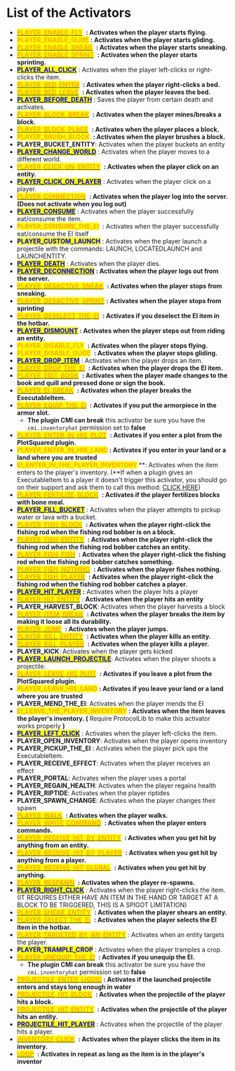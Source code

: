 # List of the Activators

* [<mark style="color:orange;">**PLAYER\_ENABLE\_FLY**</mark>](list-of-the-activators.md#player\_active\_fly) <img src="../../../.gitbook/assets/Executable Items Color3.png" alt="" data-size="line"> **: Activates when the player starts flying.**
* <mark style="color:orange;">**PLAYER\_ENABLE\_GLIDE**</mark><img src="../../../.gitbook/assets/Executable Items Color3.png" alt="" data-size="line"> **: Activates when the player starts gliding.**
* [<mark style="color:orange;">**PLAYER\_ENABLE\_SNEAK**</mark>](list-of-the-activators.md#player\_active\_sneak) <img src="../../../.gitbook/assets/Executable Items Color3.png" alt="" data-size="line"> **: Activates when the player starts sneaking.**
* [<mark style="color:orange;">**PLAYER\_ENABLE\_SPRINT**</mark>](list-of-the-activators.md#player\_active\_sprint) <img src="../../../.gitbook/assets/Executable Items Color3.png" alt="" data-size="line"> **: Activates when the player starts sprinting.**
* [<mark style="color:blue;">**PLAYER\_ALL\_CLICK**</mark>](list-of-the-activators.md#player\_all\_click) : Activates when the player left-clicks or right-clicks the item.
* [<mark style="color:orange;">**PLAYER\_BED\_ENTER**</mark>](list-of-the-activators.md#player\_bed\_enter) <img src="../../../.gitbook/assets/Executable Items Color3.png" alt="" data-size="line"> **: Activates when the player right-clicks a bed.**
* [<mark style="color:orange;">**PLAYER\_BED\_LEAVE**</mark>](list-of-the-activators.md#player\_bed\_leave) <img src="../../../.gitbook/assets/Executable Items Color3.png" alt="" data-size="line"> **: Activates when the player leaves the bed.**
* [<mark style="color:blue;">**PLAYER\_BEFORE\_DEATH**</mark>](list-of-the-activators.md#player\_before\_death) : Saves the player from certain death and activates.
* [<mark style="color:orange;">**PLAYER\_BLOCK\_BREAK**</mark>](list-of-the-activators.md#player\_block\_break) <img src="../../../.gitbook/assets/Executable Items Color3.png" alt="" data-size="line"> **: Activates when the player mines/breaks a block.**
* [<mark style="color:orange;">**PLAYER\_BLOCK\_PLACE**</mark>](list-of-the-activators.md#player\_block\_place) <img src="../../../.gitbook/assets/Executable Items Color3.png" alt="" data-size="line"> **: Activates when the player places a block.**
* <mark style="color:orange;">**PLAYER\_BRUSH\_BLOCK**</mark> <img src="../../../.gitbook/assets/Executable Items Color3.png" alt="" data-size="line"> **: Activates when the player brushes a block.**
* **PLAYER\_BUCKET\_ENTITY**: Activates when the player buckets an entity
* [<mark style="color:blue;">**PLAYER\_CHANGE\_WORLD**</mark>](list-of-the-activators.md#player\_change\_world) : Activates when the player moves to a different world.
* [<mark style="color:orange;">**PLAYER\_CLICK\_ON\_ENTITY**</mark>](list-of-the-activators.md#player\_click\_on\_entity) <img src="../../../.gitbook/assets/Executable Items Color3.png" alt="" data-size="line"> **: Activates when the player click on an entity.**
* [<mark style="color:blue;">**PLAYER\_CLICK\_ON\_PLAYER**</mark>](list-of-the-activators.md#player\_click\_on\_player) : Activates when the player click on a player.
* [<mark style="color:orange;">**PLAYER\_CONNECTION**</mark>](list-of-the-activators.md#player\_connection) <img src="../../../.gitbook/assets/Executable Items Color3.png" alt="" data-size="line"> **: Activates when the player log into the server. (Does not activate when you log out)**
* [<mark style="color:blue;">**PLAYER\_CONSUME**</mark>](list-of-the-activators.md#player\_consume) : Activates when the player successfully eat/consume the item.
* <mark style="color:orange;">**PLAYER\_CONSUME\_THE\_EI**</mark> <img src="../../../.gitbook/assets/Executable Items Color3.png" alt="" data-size="line"> : Activates when the player successfully eat/consume the EI itself
* <mark style="color:blue;">**PLAYER\_CUSTOM\_LAUNCH**</mark> : Activates when the player launch a projectile with the commands: LAUNCH, LOCATEDLAUNCH and LAUNCHENTITY.
* [<mark style="color:blue;">**PLAYER\_DEATH**</mark>](list-of-the-activators.md#player\_death) : Activates when the player dies.
* [<mark style="color:blue;">**PLAYER\_DECONNECTION**</mark>](list-of-the-activators.md#player\_deconnection) **: Activates when the player logs out from the server.**&#x20;
* [<mark style="color:orange;">**PLAYER\_DESACTIVE\_SNEAK**</mark>](list-of-the-activators.md#player\_desactive\_sneak) <img src="../../../.gitbook/assets/Executable Items Color3.png" alt="" data-size="line"> **: Activates when the player stops from sneaking.**&#x20;
* [<mark style="color:orange;">**PLAYER\_DESACTIVE\_SPRINT**</mark>](list-of-the-activators.md#player\_desactive\_sprint)<img src="../../../.gitbook/assets/Executable Items Color3.png" alt="" data-size="line"> **: Activates when the player stops from sprinting**
* [<mark style="color:orange;">**PLAYER\_DESELECT\_THE\_EI**</mark>](list-of-the-activators.md#player\_deselect\_the\_ei) <img src="../../../.gitbook/assets/Executable Items Color3.png" alt="" data-size="line"> **: Activates if you deselect the EI item in the hotbar.**
* [<mark style="color:blue;">**PLAYER\_DISMOUNT**</mark>](list-of-the-activators.md#player\_dismount) **: Activates when the player steps out from riding an entity.**&#x20;
* <mark style="color:orange;">**PLAYER\_DISABLE\_FLY**</mark> <img src="../../../.gitbook/assets/Executable Items Color3.png" alt="" data-size="line"> **: Activates when the player stops flying.**
* <mark style="color:orange;">**PLAYER\_DISABLE\_GLIDE**</mark> <img src="../../../.gitbook/assets/Executable Items Color3.png" alt="" data-size="line"> **: Activates when the player stops gliding.**
* [<mark style="color:blue;">**PLAYER\_DROP\_ITEM**</mark>](list-of-the-activators.md#player\_drop\_item) : Activates when the player drops an item.
* [<mark style="color:orange;">**PLAYER\_DROP\_THE\_EI**</mark>](list-of-the-activators.md#player\_drop\_the\_ei) <img src="../../../.gitbook/assets/Executable Items Color3.png" alt="" data-size="line"> **: Activates when the player drops the EI item.**
* [<mark style="color:orange;">**PLAYER\_EDIT\_BOOK**</mark>](list-of-the-activators.md#player\_edit\_book) <img src="../../../.gitbook/assets/Executable Items Color3.png" alt="" data-size="line"> **: Activates when the player made changes to the book and quill and pressed done or sign the book.**
* [<mark style="color:orange;">**PLAYER\_EI\_BREAK**</mark>](list-of-the-activators.md#player\_item\_break) <img src="../../../.gitbook/assets/Executable Items Color3.png" alt="" data-size="line"> **: Activates when the player breaks the ExecutableItem.**
* [<mark style="color:orange;">**PLAYER\_EQUIP\_THE\_EI**</mark>](list-of-the-activators.md#player\_equip\_the\_ei) <img src="../../../.gitbook/assets/Executable Items Color3.png" alt="" data-size="line"> **: Activates if you put the armorpiece in the armor slot.**
  * **The plugin CMI can break** this activator be sure you have the `cmi.inventoryhat` permission set to **false**&#x20;
* [<mark style="color:orange;">**PLAYER\_ENTER\_IN\_HIS\_PLOT**</mark>](list-of-the-activators.md#player\_enter\_in\_his\_plot) <img src="../../../.gitbook/assets/Executable Items Color3.png" alt="" data-size="line"> **: Activates if you enter a plot from the PlotSquared plugin.**
* <mark style="color:orange;">**PLAYER\_ENTER\_IN\_HIS\_LAND**</mark> <img src="../../../.gitbook/assets/Executable Items Color3.png" alt="" data-size="line">**: Activates if you enter in your land or a land where you are trusted**
* <mark style="color:orange;">**EI\_ENTER\_IN\_THE\_PLAYER\_INVENTORY**</mark><img src="../../../.gitbook/assets/Executable Items Color3.png" alt="" data-size="line"> **: Activates when the item enters to the player's inventory. (**If when a plugin gives an ExecutableItem to a player it doesn't trigger this activator, you should go on their support and ask them to call this method: [CLICK HERE](https://docs.ssomar.com/executableitems/developer-api#event-to-call-when-you-add-an-executableitem-in-a-player-inventory))
* [<mark style="color:orange;">**PLAYER\_FERTILIZE\_BLOCK**</mark>](list-of-the-activators.md#player\_fertilize\_block) <img src="../../../.gitbook/assets/Executable Items Color3.png" alt="" data-size="line"> **: Activates if the player fertilizes blocks with bone meal.**
* [<mark style="color:blue;">**PLAYER\_FILL\_BUCKET**</mark>](list-of-the-activators.md#player\_fill\_bucket) : Activates when the player attempts to pickup water or lava with a bucket.
* [<mark style="color:orange;">**PLAYER\_FISH\_BLOCK**</mark>](list-of-the-activators.md#player\_fish\_block) <img src="../../../.gitbook/assets/Executable Items Color3.png" alt="" data-size="line"> **: Activates when the player right-click the fishing rod when the fishing rod bobber is on a block.**
* [<mark style="color:orange;">**PLAYER\_FISH\_ENTITY**</mark>](list-of-the-activators.md#player\_fish\_entity) <img src="../../../.gitbook/assets/Executable Items Color3.png" alt="" data-size="line"> **: Activates when the player right-click the fishing rod when the fishing rod bobber catches an entity.**
* [<mark style="color:orange;">**PLAYER\_FISH\_FISH**</mark>](list-of-the-activators.md#player\_fish\_fish) <img src="../../../.gitbook/assets/Executable Items Color3.png" alt="" data-size="line"> **: Activates when the player right-click the fishing rod when the fishing rod bobber catches something.**
* [<mark style="color:orange;">**PLAYER\_FISH\_NOTHING**</mark>](list-of-the-activators.md#player\_fish\_nothing) <img src="../../../.gitbook/assets/Executable Items Color3.png" alt="" data-size="line"> **: Activates when the player fishes nothing.**
* [<mark style="color:orange;">**PLAYER\_FISH\_PLAYER**</mark>](list-of-the-activators.md#player\_fish\_player) <img src="../../../.gitbook/assets/Executable Items Color3.png" alt="" data-size="line"> **: Activates when the player right-click the fishing rod when the fishing rod bobber catches a player.**
* [<mark style="color:blue;">**PLAYER\_HIT\_PLAYER**</mark>](list-of-the-activators.md#player\_hit\_player) **:** Activates when the player hits a player
* [<mark style="color:orange;">**PLAYER\_HIT\_ENTITY**</mark>](list-of-the-activators.md#player\_hit\_entity) <img src="../../../.gitbook/assets/Executable Items Color3.png" alt="" data-size="line">: **Activates when the player hits an entity**&#x20;
* **PLAYER\_HARVEST\_BLOCK**: Activates when the player harvests a block
* [<mark style="color:orange;">**PLAYER\_ITEM\_BREAK**</mark>](list-of-the-activators.md#player\_item\_break) <img src="../../../.gitbook/assets/Executable Items Color3.png" alt="" data-size="line"> **: Activates when the player breaks the item by making it loose all its durability.**
* [<mark style="color:orange;">**PLAYER\_JUMP**</mark>](list-of-the-activators.md#player\_jump) <img src="../../../.gitbook/assets/Executable Items Color3.png" alt="" data-size="line"> **: Activates when the player jumps.**
* [<mark style="color:orange;">**PLAYER\_KILL\_ENTITY**</mark>](list-of-the-activators.md#player\_kill\_entity) <img src="../../../.gitbook/assets/Executable Items Color3.png" alt="" data-size="line"> **: Activates when the player kills an entity.**
* [<mark style="color:orange;">**PLAYER\_KILL\_PLAYER**</mark>](list-of-the-activators.md#player\_kill\_player) <img src="../../../.gitbook/assets/Executable Items Color3.png" alt="" data-size="line"> **: Activates when the player kills a player.**
* **PLAYER\_KICK**: Activates when the player gets kicked
* [<mark style="color:blue;">**PLAYER\_LAUNCH\_PROJECTILE**</mark>](list-of-the-activators.md#player\_launch\_projectile): Activates when the player shoots a projectile.
* [<mark style="color:orange;">**PLAYER\_LEAVE\_HIS\_PLOT**</mark>](list-of-the-activators.md#player\_leave\_his\_plot) <img src="../../../.gitbook/assets/Executable Items Color3.png" alt="" data-size="line"> **: Activates if you leave a plot from the PlotSquared plugin.**
* <mark style="color:orange;">**PLAYER\_LEAVE\_HIS\_LAND**</mark> <img src="../../../.gitbook/assets/Executable Items Color3.png" alt="" data-size="line">**: Activates if you leave your land or a land where you are trusted**
* **PLAYER\_MEND\_THE\_EI**: Activates when the player mends the EI
* <mark style="color:orange;">**EI\_LEAVE\_THE\_PLAYER\_INVENTORY**</mark><img src="../../../.gitbook/assets/Executable Items Color3.png" alt="" data-size="line"> **: Activates when the item leaves the player's inventory. (** Require ProtocolLib to make this activator works properly **)**
* [<mark style="color:blue;">**PLAYER\_LEFT\_CLICK**</mark>](list-of-the-activators.md#player\_left\_click) : Activates when the player left-clicks the item.
* **PLAYER\_OPEN\_INVENTORY**: Activates when the player opens inventory
* **PLAYER\_PICKUP\_THE\_EI** : Activates when the player pick ups the ExecutableItem.
* **PLAYER\_RECEIVE\_EFFECT**: Activates when the player receives an effect
* **PLAYER\_PORTAL**: Activates when the player uses a portal
* **PLAYER\_REGAIN\_HEALTH**: Activates when the player regains health
* **PLAYER\_RIPTIDE**: Activates when the player riptides
* **PLAYER\_SPAWN\_CHANGE**: Activates when the player changes their spawn
* [<mark style="color:orange;">**PLAYER\_WALK**</mark>](list-of-the-activators.md#player\_walk) <img src="../../../.gitbook/assets/Executable Items Color3.png" alt="" data-size="line"> **: Activates when the player walks.**
* [<mark style="color:orange;">**PLAYER\_WRITE\_COMMAND**</mark>](list-of-the-activators.md#player\_write\_command) <img src="../../../.gitbook/assets/Executable Items Color3.png" alt="" data-size="line"> **: Activates when the player enters commands.**
* [<mark style="color:orange;">**PLAYER\_RECEIVE\_HIT\_BY\_ENTITY**</mark>](list-of-the-activators.md#player\_receive\_hit\_by\_entity) <img src="../../../.gitbook/assets/Executable Items Color3.png" alt="" data-size="line"> **: Activates when you get hit by anything from an entity.**
* [<mark style="color:orange;">**PLAYER\_RECEIVE\_HIT\_BY\_PLAYER**</mark>](list-of-the-activators.md#player\_receive\_hit\_by\_player) <img src="../../../.gitbook/assets/Executable Items Color3.png" alt="" data-size="line"> **: Activates when you get hit by anything from a player.**
* [<mark style="color:orange;">**PLAYER\_RECEIVE\_HIT\_GLOBAL**</mark>](list-of-the-activators.md#player\_receive\_hit\_global) <img src="../../../.gitbook/assets/Executable Items Color3.png" alt="" data-size="line"> **: Activates when you get hit by anything.**
* [<mark style="color:orange;">**PLAYER\_RESPAWN**</mark>](list-of-the-activators.md#player\_respawn) <img src="../../../.gitbook/assets/Executable Items Color3.png" alt="" data-size="line"> **: Activates when the player re-spawns.**
* [<mark style="color:blue;">**PLAYER\_RIGHT\_CLICK**</mark>](list-of-the-activators.md#player\_right\_click) : Activates when the player right-clicks the item. (IT REQUIRES EITHER HAVE AN ITEM IN THE HAND OR TARGET AT A BLOCK TO BE TRIGGERED, THIS IS A SPIGOT LIMITATION)
* [<mark style="color:orange;">**PLAYER\_SHEAR\_ENTITY**</mark>](list-of-the-activators.md#player\_shear\_entity) <img src="../../../.gitbook/assets/Executable Items Color3.png" alt="" data-size="line"> **: Activates when the player shears an entity.**
* [<mark style="color:orange;">**PLAYER\_SELECT\_THE\_EI**</mark>](list-of-the-activators.md#player\_select\_the\_ei) <img src="../../../.gitbook/assets/Executable Items Color3.png" alt="" data-size="line"> **: Activates when the player selects the EI item in the hotbar.**
* [<mark style="color:orange;">**PLAYER\_TARGETED\_BY\_AN\_ENTITY**</mark>](list-of-the-activators.md#player\_targeted\_by\_an\_entity) <img src="../../../.gitbook/assets/Executable Items Color3.png" alt="" data-size="line">: Activates when an entity targets the player.
* <mark style="color:blue;">**PLAYER\_TRAMPLE\_CROP**</mark> : Activates when the player tramples a crop.
* [<mark style="color:orange;">**PLAYER\_UNEQUIP\_THE\_EI**</mark>](list-of-the-activators.md#player\_unequip\_the\_ei) <img src="../../../.gitbook/assets/Executable Items Color3.png" alt="" data-size="line"> **: Activates if you unequip the EI.**
  * **The plugin CMI can break** this activator be sure you have the `cmi.inventoryhat` permission set to **false**&#x20;
* [<mark style="color:orange;">**PROJECTILE\_ENTER\_LIQUID**</mark>](list-of-the-activators.md#projectile\_enter\_liquid) <img src="../../../.gitbook/assets/Executable Items Color3.png" alt="" data-size="line">**: Activates if the launched projectile enters and stays long enough in water**
* [<mark style="color:orange;">**PROJECTILE\_HIT\_BLOCK**</mark>](list-of-the-activators.md#projectile\_hit\_block) <img src="../../../.gitbook/assets/Executable Items Color3.png" alt="" data-size="line"> **: Activates when the projectile of the player hits a block.**
* [<mark style="color:orange;">**PROJECTILE\_HIT\_ENTITY**</mark>](list-of-the-activators.md#projectile\_hit\_entity) <img src="../../../.gitbook/assets/Executable Items Color3.png" alt="" data-size="line"> **: Activates when the projectile of the player hits an entity.**
* [<mark style="color:blue;">**PROJECTILE\_HIT\_PLAYER**</mark>](list-of-the-activators.md#projectile\_hit\_player) : Activates when the projectile of the player hits a player.
* [<mark style="color:orange;">**INVENTORY\_CLICK**</mark>](list-of-the-activators.md#inventory\_click) <img src="../../../.gitbook/assets/Executable Items Color3.png" alt="" data-size="line"> **: Activates when the player clicks the item in its inventory.**&#x20;
* [<mark style="color:orange;">**LOOP**</mark>](list-of-the-activators.md#loop) <img src="../../../.gitbook/assets/Executable Items Color3.png" alt="" data-size="line"> **: Activates in repeat as long as the item is in the player's inventor**

